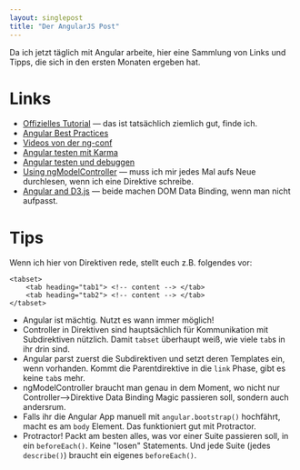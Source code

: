 ```yaml
---
layout: singlepost
title: "Der AngularJS Post"
---
```


Da ich jetzt täglich mit Angular arbeite, hier eine Sammlung von Links und Tipps, die sich in den ersten Monaten ergeben hat.

# Links

* [Offizielles Tutorial](https://docs.angularjs.org/tutorial) — das ist tatsächlich ziemlich gut, finde ich.
* [Angular Best Practices](https://www.youtube.com/watch?v=ZhfUv0spHCY)
* [Videos von der ng-conf](https://www.youtube.com/user/ngconfvideos)
* [Angular testen mit Karma](http://www.yearofmoo.com/2013/01/full-spectrum-testing-with-angularjs-and-karma.html)
* [Angular testen und debuggen](http://www.yearofmoo.com/2013/09/advanced-testing-and-debugging-in-angularjs.html)
* [Using ngModelController](http://www.chroder.com/2014/02/01/using-ngmodelcontroller-with-custom-directives/) — muss ich mir jedes Mal aufs Neue durchlesen, wenn ich eine Direktive schreibe.
* [Angular and D3.js](http://alexandros.resin.io/angular-d3-svg/) — beide machen DOM Data Binding, wenn man nicht aufpasst.

# Tips

Wenn ich hier von Direktiven rede, stellt euch z.B. folgendes vor:

    <tabset>
        <tab heading="tab1"> <!-- content --> </tab>
        <tab heading="tab2"> <!-- content --> </tab>
    </tabset>

* Angular ist mächtig. Nutzt es wann immer möglich!
* Controller in Direktiven sind hauptsächlich für Kommunikation mit Subdirektiven nützlich. Damit ``tabset`` überhaupt weiß, wie viele ``tab``s in ihr drin sind.
* Angular parst zuerst die Subdirektiven und setzt deren Templates ein, wenn vorhanden. Kommt die Parentdirektive in die ``link`` Phase, gibt es keine ``tab``s mehr.
* ngModelController braucht man genau in dem Moment, wo nicht nur Controller-->Direktive Data Binding Magic passieren soll, sondern auch andersrum.
* Falls ihr die Angular App manuell mit ``angular.bootstrap()`` hochfährt, macht es am ``body`` Element. Das funktioniert gut mit Protractor.
* Protractor! Packt am besten alles, was vor einer Suite passieren soll, in ein ``beforeEach()``. Keine "losen" Statements. Und jede Suite (jedes ``describe()``) braucht ein eigenes ``beforeEach()``.